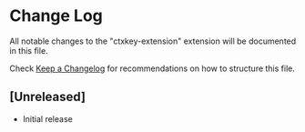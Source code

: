 # Change Log

All notable changes to the "ctxkey-extension" extension will be documented in this file.

Check [Keep a Changelog](http://keepachangelog.com/) for recommendations on how to structure this file.

## [Unreleased]

- Initial release